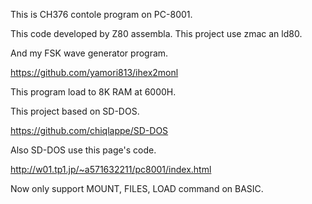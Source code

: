 This is CH376 contole program on PC-8001.

This code developed by Z80 assembla. This project use zmac an ld80.

And my FSK wave generator program.

https://github.com/yamori813/ihex2monl

This program load to 8K RAM at 6000H.

This project based on SD-DOS.

https://github.com/chiqlappe/SD-DOS

Also SD-DOS use this page's code.

http://w01.tp1.jp/~a571632211/pc8001/index.html

Now only support MOUNT, FILES, LOAD command on BASIC.
